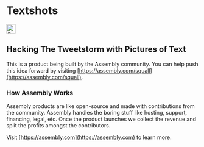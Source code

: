 # Textshots

<a href="https://assembly.com/squall/bounties"><img src="https://asm-badger.herokuapp.com/squall/badges/tasks.svg" height="24px" alt="Open Tasks" /></a>

## Hacking The Tweetstorm with Pictures of Text

This is a product being built by the Assembly community. You can help push this idea forward by visiting [https://assembly.com/squall](https://assembly.com/squall).

### How Assembly Works

Assembly products are like open-source and made with contributions from the community. Assembly handles the boring stuff like hosting, support, financing, legal, etc. Once the product launches we collect the revenue and split the profits amongst the contributors.

Visit [https://assembly.com](https://assembly.com) to learn more.
